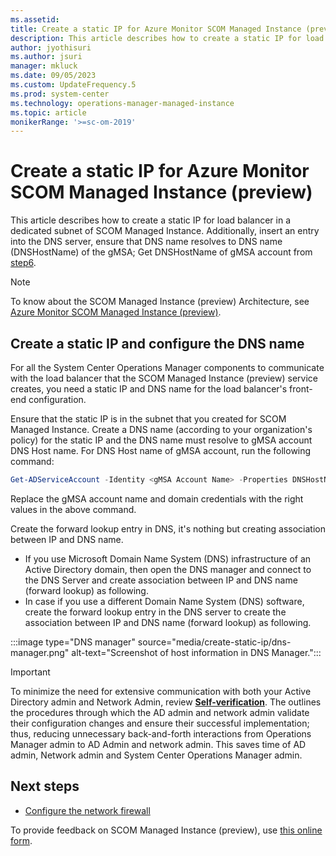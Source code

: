 ```yaml
---
ms.assetid: 
title: Create a static IP for Azure Monitor SCOM Managed Instance (preview)
description: This article describes how to create a static IP for load balancer in a dedicated subnet of SCOM Managed Instance.
author: jyothisuri
ms.author: jsuri
manager: mkluck
ms.date: 09/05/2023
ms.custom: UpdateFrequency.5
ms.prod: system-center
ms.technology: operations-manager-managed-instance
ms.topic: article
monikerRange: '>=sc-om-2019'
---
```


# Create a static IP for Azure Monitor SCOM Managed Instance (preview)

This article describes how to create a static IP for load balancer in a dedicated subnet of SCOM Managed Instance. Additionally, insert an entry into the DNS server, ensure that DNS name resolves to DNS name (DNSHostName) of the gMSA; Get DNSHostName of gMSA account from [step6](create-gmsa-account.md).

>[!Note]
> To know about the SCOM Managed Instance (preview) Architecture, see [Azure Monitor SCOM Managed Instance (preview)](operations-manager-managed-instance-overview.md).

## Create a static IP and configure the DNS name

For all the System Center Operations Manager components to communicate with the load balancer that the SCOM Managed Instance (preview) service creates, you need a static IP and DNS name for the load balancer's front-end configuration.

Ensure that the static IP is in the subnet that you created for SCOM Managed Instance. Create a DNS name (according to your organization's policy) for the static IP and the DNS name must resolve to gMSA account DNS Host name. For DNS Host name of gMSA account, run the following command:

```powershell
Get-ADServiceAccount -Identity <gMSA Account Name> -Properties DNSHostName,Enabled,PrincipalsAllowedToRetrieveManagedPassword,SamAccountName,ServicePrincipalNames -Credential <DomainUserCredentials> 
```    

Replace the gMSA account name and domain credentials with the right values in the above command.

Create the forward lookup entry in DNS, it's nothing but creating association between IP and DNS name.

- If you use Microsoft Domain Name System (DNS) infrastructure of an Active Directory domain, then open the DNS manager and connect to the DNS Server and create association between IP and DNS name (forward lookup) as following.
- In case if you use a different Domain Name System (DNS) software, create the forward lookup entry in the DNS server to create the association between IP and DNS name (forward lookup) as following.

:::image type="DNS manager" source="media/create-static-ip/dns-manager.png" alt-text="Screenshot of host information in DNS Manager.":::

>[!Important]
>To minimize the need for extensive communication with both your Active Directory admin and Network Admin, review  [**Self-verification**](scom-managed-instance-self-verification-of-steps.md). The outlines the procedures through which the AD admin and network admin validate their configuration changes and ensure their successful implementation; thus, reducing unnecessary back-and-forth interactions from Operations Manager admin to AD Admin and network admin. This saves time of AD admin, Network admin and System Center Operations Manager admin.

## Next steps

- [Configure the network firewall](configure-network-firewall.md)

To provide feedback on SCOM Managed Instance (preview), use [this online form](https://forms.office.com/pages/responsepage.aspx?id=v4j5cvGGr0GRqy180BHbR8_G7TnWWL9AgnUEG-odf9BUNkhBQ0s4NUIxVTY5UjBSUzhENUZVNlNVUS4u).